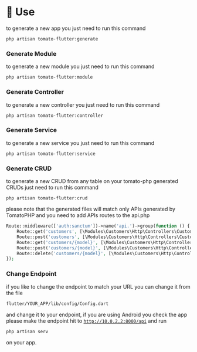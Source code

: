 # 📐 Use

to generate a new app you just need to run this command

```
php artisan tomato-flutter:generate
```

### Generate Module <a href="#user-content-generate-module" id="user-content-generate-module"></a>

to generate a new module you just need to run this command

```
php artisan tomato-flutter:module
```

### Generate Controller <a href="#user-content-generate-controller" id="user-content-generate-controller"></a>

to generate a new controller you just need to run this command

```
php artisan tomato-flutter:controller
```

### Generate Service <a href="#user-content-generate-service" id="user-content-generate-service"></a>

to generate a new service you just need to run this command

```
php artisan tomato-flutter:service
```

### Generate CRUD

to generate a new CRUD from any table on  your tomato-php generated CRUDs just need to run this command

```
php artisan tomato-flutter:crud
```

please note that the generated files will match only APIs generated by TomatoPHP and you need to add APIs routes to the api.php&#x20;

```php
Route::middleware(['auth:sanctum'])->name('api.')->group(function () {
    Route::get('customers', [\Modules\Customers\Http\Controllers\CustomerController::class, 'index'])->name('customers.index');
    Route::post('customers', [\Modules\Customers\Http\Controllers\CustomerController::class, 'store'])->name('customers.store');
    Route::get('customers/{model}', [\Modules\Customers\Http\Controllers\CustomerController::class, 'show'])->name('customers.show');
    Route::post('customers/{model}', [\Modules\Customers\Http\Controllers\CustomerController::class, 'update'])->name('customers.update');
    Route::delete('customers/{model}', [\Modules\Customers\Http\Controllers\CustomerController::class, 'destroy'])->name('customers.destroy');
});
```

### Change Endpoint

if you like to change the endpoint to match your URL you can change it from the file

```
flutter/YOUR_APP/lib/config/Config.dart
```

and change it to your endpoint, if you are using Android you check the app please make the endpoint hit to [`http://10.0.2.2:8000/api`](http://10.0.2.2:8000/api) and run&#x20;

```bash
php artisan serv
```

on your app.
